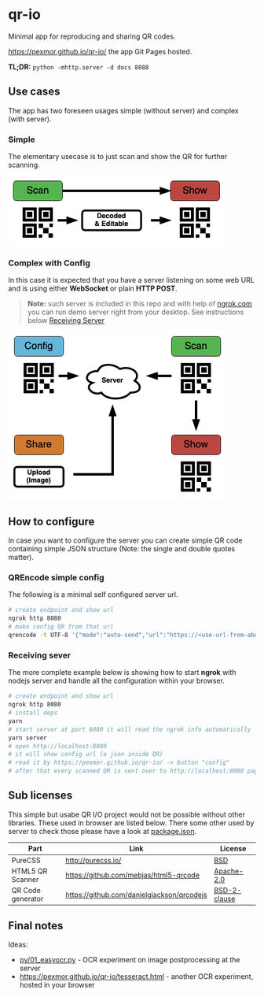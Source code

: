 # qr-io

Minimal app for reproducing and sharing QR codes.

<https://pexmor.github.io/qr-io/> the app Git Pages hosted.

**TL;DR:** `python -mhttp.server -d docs 8088`

## Use cases

The app has two foreseen usages simple (without server) and
complex (with server).

### Simple

The elementary usecase is to just scan and show the QR for further scanning.

![Simple Usage](docs/images/simple-qr-io.png)

### Complex with Config

In this case it is expected that you have a server listening on some web URL and is using either **WebSocket** or plain **HTTP POST**.

> **Note:** such server is included in this repo and with help of [ngrok.com](https://ngrok.com/) you can run demo server right from your desktop. See instructions below [Receiving Server](#receiving-sever)

![Use With Config](docs/images/cofig-qr-io.png)

## How to configure

In case you want to configure the server you can create simple QR code containing simple JSON structure (Note: the single and double quotes matter).

### QREncode simple config

The following is a minimal self configured server url.

```bash
# create endpoint and show url
ngrok http 8080
# make config QR from that url
qrencode -t UTF-8 '{"mode":"auto-send","url":"https://<use-url-from-above>.ngrok.io"}'
```

### Receiving sever

The more complete example below is showing how to start **ngrok** with nodejs server and handle all the configuration within your browser.

```bash
# create endpoint and show url
ngrok http 8080
# install deps
yarn
# start server at port 8080 it will read the ngrok info automatically
yarn server
# open http://localhost:8080
# it will show config url (a json inside QR)
# read it by https://pexmor.github.io/qr-io/ -> button "config"
# after that every scanned QR is sent over to http://localhost:8080 page
```

## Sub licenses

This simple but usabe QR I/O project would not be possible without other libraries. These used in browser are listed below. There some other used by server to check those please have a look at [package.json](package.json).

| Part              | Link                                         | License                                                                        |
| ----------------- | -------------------------------------------- | ------------------------------------------------------------------------------ |
| PureCSS           | <http://purecss.io/>                         | [BSD](https://github.com/pure-css/pure/blob/master/LICENSE)                    |
| HTML5 QR Scanner  | <https://github.com/mebjas/html5-qrcode>     | [Apache-2.0](https://github.com/mebjas/html5-qrcode/blob/master/LICENSE)       |
| QR Code generator | <https://github.com/danielgjackson/qrcodejs> | [BSD-2-clause](https://github.com/danielgjackson/qrcodejs/blob/master/LICENSE) |

## Final notes

Ideas:

- [py/01_easyocr.py](py/01_easyocr.py) - OCR experiment on image postprocessing at the server
- <https://pexmor.github.io/qr-io/tesseract.html> - another OCR experiment, hosted in your browser
